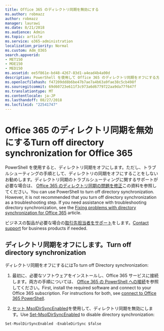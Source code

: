 ```yaml
---
title: Office 365 のディレクトリ同期を無効にする
ms.author: robmazz
author: robmazz
manager: laurawi
ms.date: 8/21/2018
ms.audience: Admin
ms.topic: article
ms.service: o365-administration
localization_priority: Normal
ms.custom: Adm_O365
search.appverid:
- MET150
- MOE150
- MED150
ms.assetid: ee5f861e-bd48-4267-83d1-a4ead4b4a00d
description: PowerShell を使用して Office 365 のディレクトリ同期をオフにする方法を学習します。
ms.openlocfilehash: f47209dd8b6be47b7ae7a4b63a9fae38c5cb498f
ms.sourcegitcommit: 69d60723e611f3c973a6d6779722aa9da77f647f
ms.translationtype: MT
ms.contentlocale: ja-JP
ms.lasthandoff: 08/27/2018
ms.locfileid: "22541747"
---
```

# <a name="turn-off-directory-synchronization-for-office-365"></a><span data-ttu-id="1a101-103">Office 365 のディレクトリ同期を無効にする</span><span class="sxs-lookup"><span data-stu-id="1a101-103">Turn off directory synchronization for Office 365</span></span>
<span data-ttu-id="1a101-p101">PowerShell を使用すると、ディレクトリ同期をオフにします。ただし、トラブルシューティングの手順として、ディレクトリの同期をオフにすることをしないお勧めします。ディレクトリ同期のトラブルシューティングに関するサポートが必要な場合は、 [Office 365 のディレクトリ同期の問題を修正](fix-problems-with-directory-synchronization.md)この資料を参照してください。</span><span class="sxs-lookup"><span data-stu-id="1a101-p101">You can use PowerShell to turn off directory synchronization. However, it is not recommended that you turn off directory synchronization as a troubleshooting step. If you need assistance with troubleshooting directory synchronization, see the [Fixing problems with directory synchronization for Office 365](fix-problems-with-directory-synchronization.md) article.</span></span> 
  
<span data-ttu-id="1a101-107">ビジネスの製品が必要な場合の[取引先担当者をサポート](https://support.office.com/article/32a17ca7-6fa0-4870-8a8d-e25ba4ccfd4b)をします。</span><span class="sxs-lookup"><span data-stu-id="1a101-107">[Contact support](https://support.office.com/article/32a17ca7-6fa0-4870-8a8d-e25ba4ccfd4b) for business products if needed.</span></span>
  
## <a name="turn-off-directory-synchronization"></a><span data-ttu-id="1a101-108">ディレクトリ同期をオフにします。</span><span class="sxs-lookup"><span data-stu-id="1a101-108">Turn off directory synchronization</span></span>  
<span data-ttu-id="1a101-109">ディレクトリ同期をオフにするには</span><span class="sxs-lookup"><span data-stu-id="1a101-109">To turn off Directory synchronization:</span></span>
  
1. <span data-ttu-id="1a101-p102">最初に、必要なソフトウェアをインストールし、Office 365 サービスに接続します。両方の手順については、 [Office 365 の PowerShell への接続](https://go.microsoft.com/fwlink/p/?LinkId=821938)を参照してください。</span><span class="sxs-lookup"><span data-stu-id="1a101-p102">First, install the required software and connect to your Office 365 subscription. For instructions for both, see [connect to Office 365 PowerShell](https://go.microsoft.com/fwlink/p/?LinkId=821938).</span></span>
    
2. <span data-ttu-id="1a101-112">[セット MsolDirSyncEnabled](https://go.microsoft.com/fwlink/p/?LinkId=821939)を使用して、ディレクトリ同期を無効にします。</span><span class="sxs-lookup"><span data-stu-id="1a101-112">Use [Set-MsolDirSyncEnabled](https://go.microsoft.com/fwlink/p/?LinkId=821939) to disable directory synchronization:</span></span> 
    
  ```
  Set-MsolDirSyncEnabled -EnableDirSync $false
  ```